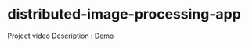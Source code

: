 # distributed-image-processing-app


Project video Description : [Demo](https://youtu.be/3gp-jhw9ee4?si=FrnxlsihC9BbmwCA)

